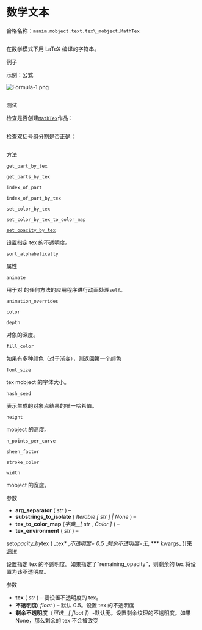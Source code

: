 # 数学文本

合格名称：`manim.mobject.text.tex\_mobject.MathTex`


```py

```

在数学模式下用 LaTeX 编译的字符串。

例子

示例：公式

![Formula-1.png](../_images/Formula-1.png)

```py

```


测试

检查是否创建[`MathTex`](#manim.mobject.text.tex_mobject.MathTex "manim.mobject.text.tex_mobject.MathTex")作品：


```py

```

检查双括号组分割是否正确：


```py

```

方法

`get_part_by_tex`

`get_parts_by_tex`

`index_of_part`

`index_of_part_by_tex`

`set_color_by_tex`

`set_color_by_tex_to_color_map`

[`set_opacity_by_tex`](#manim.mobject.text.tex_mobject.MathTex.set_opacity_by_tex "manim.mobject.text.tex_mobject.MathTex.set_opacity_by_tex")

设置指定 tex 的不透明度。

`sort_alphabetically`

属性

`animate`

用于对 的任何方法的应用程序进行动画处理`self`。

`animation_overrides`

`color`

`depth`

对象的深度。

`fill_color`

如果有多种颜色（对于渐变），则返回第一个颜色

`font_size`

tex mobject 的字体大小。

`hash_seed`

表示生成的对象点结果的唯一哈希值。

`height`

mobject 的高度。

`n_points_per_curve`

`sheen_factor`

`stroke_color`

`width`

mobject 的宽度。

参数

- **arg_separator** ( _str_ ) –
- **substrings_to_isolate** ( _Iterable_ _\[_ _str_ _\]_ _|_ _None_ ) –
- **tex_to_color_map** (_字典\_\_\[_ _str_ _,_ _Color_ _\]_ ) –
- **tex_environment** ( _str_ ) –

set*opacity_by*tex ( \_tex* ,*不透明度= 0.5* ,*剩余不透明度=无*, *\*\* kwargs\_ )[\[来源\]](../_modules/manim/mobject/text/tex_mobject.html#MathTex.set_opacity_by_tex)[#](#manim.mobject.text.tex_mobject.MathTex.set_opacity_by_tex "此定义的固定链接")

设置指定 tex 的不透明度。如果指定了“remaining_opacity”，则剩余的 tex 将设置为该不透明度。

参数

- **tex** ( _str_ ) – 要设置不透明度的 tex。
- **不透明度**( _float_ ) – 默认 0.5。设置 tex 的不透明度
- **剩余不透明度**（_可选\_\_\[_ _float_ _\]_）-默认无。设置剩余纹理的不透明度。如果 None，那么剩余的 tex 不会被改变
